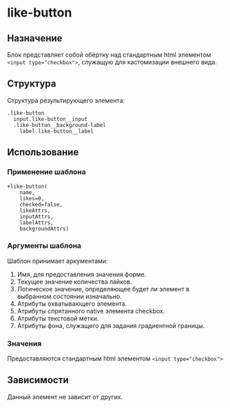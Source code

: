 # like-button

## Назначение

Блок представляет собой обёртку над стандартным html элементом `<input type="checkbox">`, служащую для кастомизации внешнего вида.

## Структура

Структура результирующего элемента:

    .like-button
      input.like-button__input
      .like-button__background-label
        label.like-button__label

## Использование

### Применение шаблона
    +like-button(
        name,
        likes=0,
        checked=false,
        likeAttrs,
        inputAttrs,
        labelAttrs,
        backgroundAttrs)

### Аргументы шаблона

Шаблон принимает аркументами:

1. Имя, для предоставления значения форме.
2. Текущее значение количества лайков.
3. Логическое значение, определяющее будет ли элемент в выбранном состоянии изначально.
4. Атрибуты охватывающего элемента.
5. Атрибуты спрятанного native элемента checkbox.
6. Атрибуты текстовой метки.
7. Атрибуты фона, служащего для задания градиентной границы.

### Значения

Предоставляются стандартным html элементом `<input type="checkbox">`

## Зависимости

Данный элемент не зависит от других.